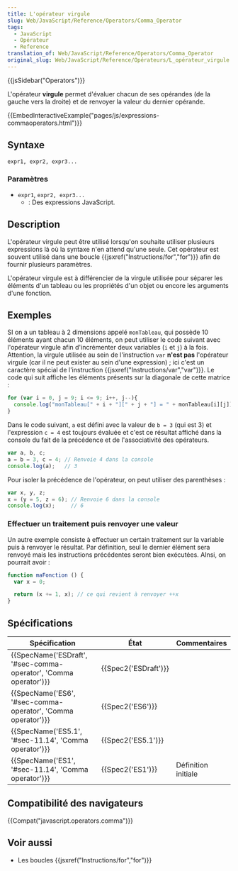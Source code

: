 ```yaml
---
title: L'opérateur virgule
slug: Web/JavaScript/Reference/Operators/Comma_Operator
tags:
  - JavaScript
  - Opérateur
  - Reference
translation_of: Web/JavaScript/Reference/Operators/Comma_Operator
original_slug: Web/JavaScript/Reference/Opérateurs/L_opérateur_virgule
---
```

{{jsSidebar("Operators")}}

L'opérateur **virgule** permet d'évaluer chacun de ses opérandes (de la gauche vers la droite) et de renvoyer la valeur du dernier opérande.

{{EmbedInteractiveExample("pages/js/expressions-commaoperators.html")}}

## Syntaxe

    expr1, expr2, expr3...

### Paramètres

- `expr1`, `expr2, expr3...`
  - : Des expressions JavaScript.

## Description

L'opérateur virgule peut être utilisé lorsqu'on souhaite utiliser plusieurs expressions là où la syntaxe n'en attend qu'une seule. Cet opérateur est souvent utilisé dans une boucle {{jsxref("Instructions/for","for")}} afin de fournir plusieurs paramètres.

L'opérateur virgule est à différencier de la virgule utilisée pour séparer les éléments d'un tableau ou les propriétés d'un objet ou encore les arguments d'une fonction.

## Exemples

SI on a un tableau à 2 dimensions appelé `monTableau`, qui possède 10 éléments ayant chacun 10 éléments, on peut utiliser le code suivant avec l'opérateur virgule afin d'incrémenter deux variables (`i` et `j`) à la fois. Attention, la virgule utilisée au sein de l'instruction `var` **n'est pas** l'opérateur virgule (car il ne peut exister au sein d'une expression) ; ici c'est un caractère spécial de l'instruction {{jsxref("Instructions/var","var")}}. Le code qui suit affiche les éléments présents sur la diagonale de cette matrice :

```js
for (var i = 0, j = 9; i <= 9; i++, j--){
  console.log("monTableau[" + i + "][" + j + "] = " + monTableau[i][j]);
}
```

Dans le code suivant, `a` est défini avec la valeur de `b = 3` (qui est 3) et l'expression `c = 4` est toujours évaluée et c'est ce résultat affiché dans la console du fait de la précédence et de l'associativité des opérateurs.

```js
var a, b, c;
a = b = 3, c = 4; // Renvoie 4 dans la console
console.log(a);   // 3
```

Pour isoler la précédence de l'opérateur, on peut utiliser des parenthèses :

```js
var x, y, z;
x = (y = 5, z = 6); // Renvoie 6 dans la console
console.log(x);     // 6
```

### Effectuer un traitement puis renvoyer une valeur

Un autre exemple consiste à effectuer un certain traitement sur la variable puis à renvoyer le résultat. Par définition, seul le dernier élément sera renvoyé mais les instructions précédentes seront bien exécutées. AInsi, on pourrait avoir :

```js
function maFonction () {
  var x = 0;

  return (x += 1, x); // ce qui revient à renvoyer ++x
}
```

## Spécifications

| Spécification                                                                        | État                         | Commentaires        |
| ------------------------------------------------------------------------------------ | ---------------------------- | ------------------- |
| {{SpecName('ESDraft', '#sec-comma-operator', 'Comma operator')}} | {{Spec2('ESDraft')}} |                     |
| {{SpecName('ES6', '#sec-comma-operator', 'Comma operator')}}     | {{Spec2('ES6')}}         |                     |
| {{SpecName('ES5.1', '#sec-11.14', 'Comma operator')}}             | {{Spec2('ES5.1')}}     |                     |
| {{SpecName('ES1', '#sec-11.14', 'Comma operator')}}                 | {{Spec2('ES1')}}         | Définition initiale |

## Compatibilité des navigateurs

{{Compat("javascript.operators.comma")}}

## Voir aussi

- Les boucles {{jsxref("Instructions/for","for")}}
